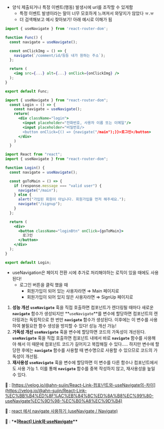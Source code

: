 - 양식 제출되거나 특정 이벤트(행동) 발생시에 url를 조작할 수 있게함
  - 특정 이벤트 발생이라는 말이 너무 모호하게 느껴져서 와닿지가 않았다 ㅠ.ㅠ
  - 더 검색해보고 예시 찾아보기! 아래 예시로 이해가 됨

```jsx
import { useNavigate } from 'react-router-dom';

function Func() {
  const navigate = useNavigate();

  const onClickImg = () => {
    navigate(`/comment/id/등등 내가 원하는 주소`);
  };

  return (
  	<img src={...} alt={...} onClick={onClickImg} />
  );
}

export default Func;
```

```jsx
import { useNavigate } from "react-router-dom";
  const Login = () => {
	const navigate = useNavigate();
	return(
      <div className="login">
		<input placeholder="전화번호, 사용자 이름 또는 이메일"/>
        <input placeholder="비밀번호/>
        <button onClick={() => {navigate("/main");}}>로그인</button>
      </div>
	)
  }
```

```jsx
import React from "react";
import { useNavigate } from "react-router-dom";

function Login() {
  const navigate = useNavigate();

  const goToMain = () => {
    if (response.message === "valid user") {
      navigate("/main");
    } else {
      alert("가입된 회원이 아닙니다. 회원가입을 먼저 해주세요.");
      navigate("/signup");
    }
  };

  return (
    <div>
      <button className="loginBtn" onClick={goToMain}>
        로그인
      </button>
    </div>
  );
}

export default Login;
```

- useNavigation은 페이지 전환 시에 추가로 처리해야하는 로직이 있을 때에도 사용된다!
  - 로그인 버튼을 클릭 했을 때
    - 회원가입이 되어 있는 사용자라면 ⇒ Main 페이지로
    - 회원가입이 되어 있지 않은 사용자라면 ⇒ SignUp 페이지로

1. **성능 개선**
   **`useNavigate`** 훅을 직접 호출하면 컴포넌트가 렌더링될 때마다 새로운 **`navigate`** 함수가 생성되지만 **`useNavigate`**를 변수에 할당하면 컴포넌트의 렌더링과는 독립적으로 한 번만 **`navigate`** 함수가 생성된다.
   이후에는 이 변수를 사용하여 불필요한 함수 생성을 방지할 수 있다! 성능 개선 가능!
2. **가독성 개선**
   **`useNavigate`** 훅을 변수에 할당하면 코드의 가독성이 개선된다. **`useNavigate`** 훅을 직접 호출하면 컴포넌트 내에서 바로 **`navigate`** 함수를 사용해야 해서 이 때문에 컴포넌트 코드가 길어지고 복잡해질 수 있다….. 하지만 변수에 할당한 후에는 **`navigate`** 함수를 사용할 때 변수명으로 사용할 수 있으므로 코드의 가독성이 개선됨.
3. **재사용성**
   **`useNavigate`** 훅을 변수에 할당하면 이 변수를 다른 함수나 컴포넌트에서도 사용 가능 1. 이를 통해 **`navigate`** 함수를 중복 작성하지 않고, 재사용성을 높일 수 있다.

🔗 : [https://velog.io/@ahn-sujin/React-Link-컴포넌트와-useNavigate의-차이](https://velog.io/@ahn-sujin/React-Link-%EC%BB%B4%ED%8F%AC%EB%84%8C%ED%8A%B8%EC%99%80-useNavigate%EC%9D%98-%EC%B0%A8%EC%9D%B4)

🔗 : [react 에서 navigate 사용하기 (useNavigate / Navigate)](https://basemenks.tistory.com/278)

🔗 : \***\*[[React] Link와 useNavigate](https://heycoding.tistory.com/72)\*\***
